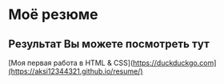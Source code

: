 # Моё резюме
## Результат Вы можете посмотреть тут
[Моя первая работа в HTML & CSS](https://duckduckgo.com](https://aksi12344321.github.io/resume/)
